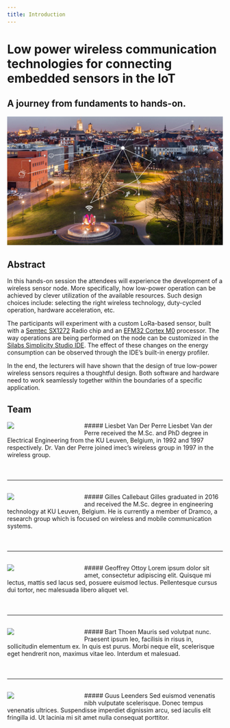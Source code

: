 ```yaml
---
title: Introduction
---
```


# Low power wireless communication technologies for connecting embedded sensors in the IoT
## A journey from fundaments to hands-on.
![](Campus.jpg)
## Abstract
In this hands-on session the attendees will experience the development of a wireless sensor node. More specifically, how low-power operation can be achieved by clever utilization of the available resources. Such design choices include: selecting the right wireless technology, duty-cycled operation, hardware acceleration, etc.

The participants will experiment with a custom LoRa-based sensor, built with a [Semtec SX1272](http://www.semtech.com/wireless-rf/rf-transceivers/sx1272/) Radio chip and an [EFM32 Cortex M0](https://www.silabs.com/products/mcu/32-bit/efm32-happy-gecko) processor. The way operations are being performed on the node can be customized in the [Silabs Simplicity Studio IDE](https://www.silabs.com/products/development-tools/software/simplicity-studio). The effect of these changes on the energy consumption can be observed through the IDE’s built-in energy profiler.

In the end, the lecturers will have shown that the design of true low-power wireless sensors requires a thoughtful design. Both software and hardware need to work seamlessly together within the boundaries of a specific application.

## Team

<img style="float: left; width: 150px; margin: 0px 30px 15px 0px;" src="/tutorials/low-power-lora/user/pages/images/liesbet.jpg">
##### Liesbet Van Der Perre
Liesbet Van der Perre received the M.Sc. and PhD degree in Electrical Engineering from the KU Leuven, Belgium, in 1992 and 1997 respectively. Dr. Van der Perre joined imec’s wireless group in 1997 in the wireless group.

<hr style="clear: both; margin: 50px 0px 30px 0px; border: 0px;"/>
<img style="float: left; width: 150px; margin: 0px 30px 15px 0px;" src="/tutorials/low-power-lora/user/pages/images/gilles.jpg">
##### Gilles Callebaut
Gilles graduated in 2016 and received the M.Sc. degree in engineering technology at KU Leuven, Belgium. He is currently a member of Dramco, a research group which is focused on wireless and mobile communication systems. 

<hr style="clear: both; margin: 50px 0px 30px 0px; border: 0px;"/>
<img style="float: left; width: 150px; margin: 0px 30px 15px 0px;" src="/tutorials/low-power-lora/user/pages/images/geof.jpg">
##### Geoffrey Ottoy
Lorem ipsum dolor sit amet, consectetur adipiscing elit. Quisque mi lectus, mattis sed lacus sed, posuere euismod lectus. Pellentesque cursus dui tortor, nec malesuada libero aliquet vel. 

<hr style="clear: both; margin: 50px 0px 30px 0px; border: 0px;"/>
<img style="float: left; width: 150px; margin: 0px 30px 15px 0px;" src="/tutorials/low-power-lora/user/pages/images/bart.jpg">
##### Bart Thoen
Mauris sed volutpat nunc. Praesent ipsum leo, facilisis in risus in, sollicitudin elementum ex. In quis est purus. Morbi neque elit, scelerisque eget hendrerit non, maximus vitae leo. Interdum et malesuad. 

<hr style="clear: both; margin: 50px 0px 30px 0px; border: 0px;"/>
<img style="float: left; width: 150px; margin: 0px 30px 15px 0px;" src="/tutorials/low-power-lora/user/pages/images/guus.jpg">
##### Guus Leenders
Sed euismod venenatis nibh vulputate scelerisque. Donec tempus venenatis ultrices. Suspendisse imperdiet dignissim arcu, sed iaculis elit fringilla id. Ut lacinia mi sit amet nulla consequat porttitor.  